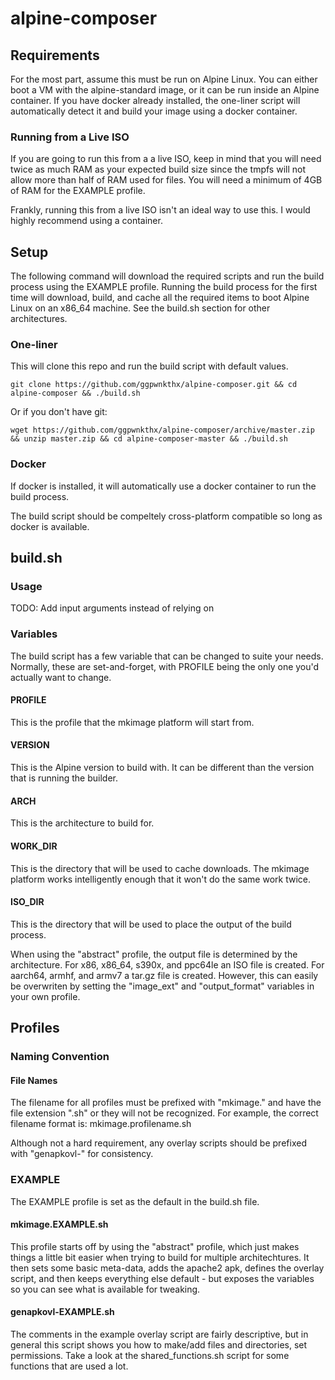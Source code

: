 # alpine-composer
## Requirements
For the most part, assume this must be run on Alpine Linux. You can either boot a VM with the alpine-standard image, or it can be run inside an Alpine container. If you have docker already installed, the one-liner script will automatically detect it and build your image using a docker container.
### Running from a Live ISO
If you are going to run this from a a live ISO, keep in mind that you will need twice as much RAM as your expected build size since the tmpfs will not allow more than half of RAM used for files. You will need a minimum of 4GB of RAM for the EXAMPLE profile.

Frankly, running this from a live ISO isn't an ideal way to use this. I would highly recommend using a container.
## Setup
The following command will download the required scripts and run the build process using the EXAMPLE profile. Running the build process for the first time will download, build, and cache all the required items to boot Alpine Linux on an x86_64 machine. See the build.sh section for other architectures.
### One-liner
This will clone this repo and run the build script with default values.
```
git clone https://github.com/ggpwnkthx/alpine-composer.git && cd alpine-composer && ./build.sh
```
Or if you don't have git:
```
wget https://github.com/ggpwnkthx/alpine-composer/archive/master.zip && unzip master.zip && cd alpine-composer-master && ./build.sh
```
### Docker
If docker is installed, it will automatically use a docker container to run the build process.

The build script should be compeltely cross-platform compatible so long as docker is available.
## build.sh
### Usage
TODO: Add input arguments instead of relying on 
### Variables
The build script has a few variable that can be changed to suite your needs. Normally, these are set-and-forget, with PROFILE being the only one you'd actually want to change.
#### PROFILE
This is the profile that the mkimage platform will start from.
#### VERSION
This is the Alpine version to build with. It can be different than the version that is running the builder.
#### ARCH
This is the architecture to build for.
#### WORK_DIR
This is the directory that will be used to cache downloads. The mkimage platform works intelligently enough that it won't do the same work twice.
#### ISO_DIR
This is the directory that will be used to place the output of the build process.

When using the "abstract" profile, the output file is determined by the architecture. For x86, x86_64, s390x, and ppc64le an ISO file is created. For aarch64, armhf, and armv7 a tar.gz file is created. However, this can easily be overwriten by setting the "image_ext" and "output_format" variables in your own profile.
## Profiles
### Naming Convention
#### File Names
The filename for all profiles must be prefixed with "mkimage." and have the file extension ".sh" or they will not be recognized. For example, the correct filename format is: mkimage.profilename.sh

Although not a hard requirement, any overlay scripts should be prefixed with "genapkovl-" for consistency.
### EXAMPLE
The EXAMPLE profile is set as the default in the build.sh file.
#### mkimage.EXAMPLE.sh
This profile starts off by using the "abstract" profile, which just makes things a little bit easier when trying to build for multiple architechtures. It then sets some basic meta-data, adds the apache2 apk, defines the overlay script, and then keeps everything else default - but exposes the variables so you can see what is available for tweaking.
#### genapkovl-EXAMPLE.sh
The comments in the example overlay script are fairly descriptive, but in general this script shows you how to make/add files and directories, set permissions. Take a look at the shared_functions.sh script for some functions that are used a lot.
